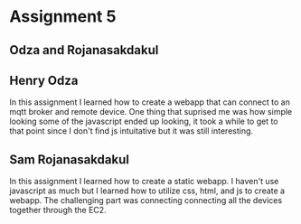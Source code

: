 # Assignment 5

## Odza and Rojanasakdakul

## Henry Odza

In this assignment I learned how to create a webapp that can connect to an mqtt broker and remote device. One thing that suprised me was how simple looking some of the javascript ended up looking, it took a while to get to that point since I don't find js intuitative but it was still interesting.

## Sam Rojanasakdakul

In this assignment I learned how to create a static webapp. I haven't use javascript as much but I learned how to utilize css, html, and js to create a webapp. The challenging part was connecting connecting all the devices together through the EC2.
